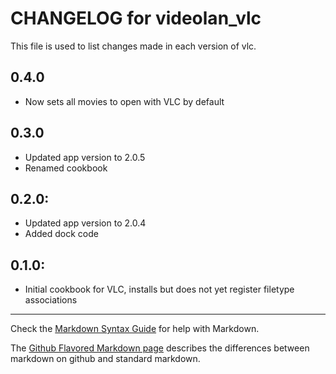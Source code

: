 # CHANGELOG for videolan_vlc

This file is used to list changes made in each version of vlc.

## 0.4.0

* Now sets all movies to open with VLC by default

## 0.3.0

* Updated app version to 2.0.5
* Renamed cookbook

## 0.2.0:

* Updated app version to 2.0.4
* Added dock code

## 0.1.0:

* Initial cookbook for VLC, installs but does not yet register filetype associations

- - - 
Check the [Markdown Syntax Guide](http://daringfireball.net/projects/markdown/syntax) for help with Markdown.

The [Github Flavored Markdown page](http://github.github.com/github-flavored-markdown/) describes the differences between markdown on github and standard markdown.

